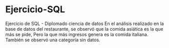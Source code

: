 # Ejercicio-SQL
Ejercicio de SQL - Diplomado ciencia de datos
En el análisis realizado en la base de datos del restaurante, se observó que la comida asiática es la que más se pide,
Pero la que más ingresos genera es la comida italiana. 
También se observó una categoría sin datos. 
